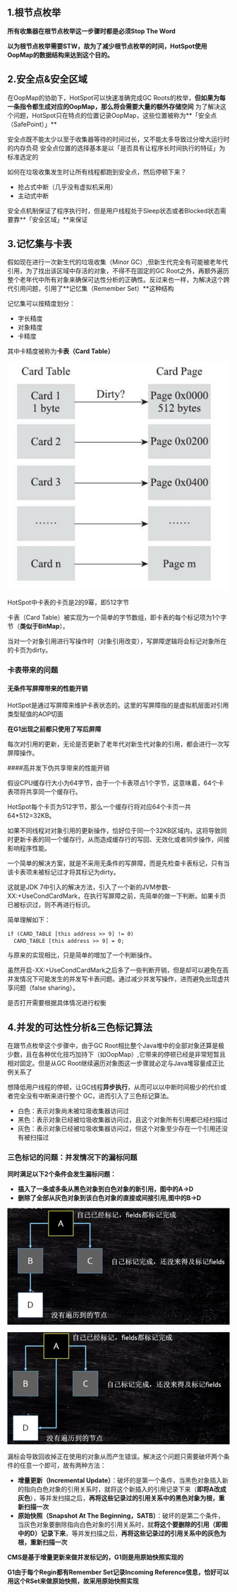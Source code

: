 ## 1.根节点枚举

**所有收集器在根节点枚举这一步骤时都是必须Stop The Word**

**以为根节点枚举需要STW，故为了减少根节点枚举的时间，HotSpot使用OopMap的数据结构来达到这个目的。**

## 2.安全点&安全区域

在OopMap的协助下，HotSpot可以快速准确完成GC Roots的枚举，**但如果为每一条指令都生成对应的OopMap，那么将会需要大量的额外存储空间**
为了解决这个问题，HotSpot只在特点的位置记录OopMap，这些位置被称为**「安全点（SafePoint）」**

安全点既不能太少以至于收集器等待的时间过长，又不能太多导致过分增大运行时的内存负荷
安全点位置的选择基本是以「是否具有让程序长时间执行的特征」为标准选定的

如何在垃圾收集发生时让所有线程都跑到安全点，然后停顿下来？

+ 抢占式中断（几乎没有虚拟机采用）
+ 主动式中断

安全点机制保证了程序执行时，但是用户线程处于Sleep状态或者Blocked状态需要靠**「安全区域」**来保证

## 3.记忆集与卡表

假如现在进行一次新生代的垃圾收集（Minor GC）,但新生代完全有可能被老年代引用，为了找出该区域中存活的对象，不得不在固定的GC Root之外，再额外遍历整个老年代中所有对象来确保可达性分析的正确性。反过来也一样，为解决这个跨代引用问题，引用了**记忆集（Remember Set）**这种结构

记忆集可以按精度划分：

+ 字长精度
+ 对象精度
+ 卡精度

其中卡精度被称为**卡表（Card Table）**

![image-20211003151259348](./卡表.png)

HotSpot中卡表的卡页是2的9幂，即512字节

卡表（Card Table）被实现为一个简单的字节数组，即卡表的每个标记项为1个字节（**类似于BitMap**）。

当对一个对象引用进行写操作时（对象引用改变），写屏障逻辑将会标记对象所在的卡页为dirty。

### 卡表带来的问题

#### 无条件写屏障带来的性能开销

HotSpot是通过写屏障来维护卡表状态的。这里的写屏障指的是虚拟机层面对引用类型赋值的AOP切面

**在G1出现之前都只使用了写后屏障**

每次对引用的更新，无论是否更新了老年代对新生代对象的引用，都会进行一次写屏障操作。

####高并发下伪共享带来的性能开销

假设CPU缓存行大小为64字节，由于一个卡表项占1个字节，这意味着，64个卡表项将共享同一个缓存行。

HotSpot每个卡页为512字节，那么一个缓存行将对应64个卡页一共64*512=32KB。

如果不同线程对对象引用的更新操作，恰好位于同一个32KB区域内，这将导致同时更新卡表的同一个缓存行，从而造成缓存行的写回、无效化或者同步操作，间接影响程序性能。

一个简单的解决方案，就是不采用无条件的写屏障，而是先检查卡表标记，只有当该卡表项未被标记过才将其标记为dirty。

这就是JDK 7中引入的解决方法，引入了一个新的JVM参数-XX:+UseCondCardMark，在执行写屏障之前，先简单的做一下判断。如果卡页已被标识过，则不再进行标识。

简单理解如下：

```
if (CARD_TABLE [this address >> 9] != 0)
  CARD_TABLE [this address >> 9] = 0;
```

与原来的实现相比，只是简单的增加了一个判断操作。

虽然开启-XX:+UseCondCardMark之后多了一些判断开销，但是却可以避免在高并发情况下可能发生的并发写卡表问题。通过减少并发写操作，进而避免出现虚共享问题（false sharing）。

是否打开需要根据具体情况进行权衡

## 4.并发的可达性分析&三色标记算法

在跟节点枚举这个步骤中，由于GC Root相比整个Java堆中的全部对象还算是极少数，且在各种优化技巧加持下（如OopMap）,它带来的停顿已经是非常短暂且相对固定。但是从GC Root继续遍历对象图这一步骤就必定与Java堆容量成正比例关系了

想降低用户线程的停顿，让GC线程**异步执行**，从而可以以中断时间极少的代价或者完全没有中断来进行整个 GC，进而引入了三色标记算法。

+ 白色：表示对象尚未被垃圾收集器访问过
+ 黑色：表示对象已经被垃圾收集器访问过，且这个对象所有引用都已经扫描过
+ 灰色：表示对象已经被垃圾收集器访问过，但这个对象至少存在一个引用还没有被扫描过

### 三色标记的问题：并发情况下的漏标问题

**同时满足以下2个条件会发生漏标问题：**

+ **插入了一条或多条从黑色对象到白色对象的新引用，图中的A->D**
+ **删除了全部从灰色对象到该白色对象的直接或间接引用,图中的B->D**

![image-20211004083828680](./三色标记1.png)

![image-20211004083937783](./三色标记2.png)

漏标会导致回收掉正在使用的对象从而产生错误。解决这个问题只需要破坏两个条件的任意一个即可，故有两种方法：

+ **增量更新（Incremental Update）**：破坏的是第一个条件，当黑色对象插入新的指向白色对象的引用关系时，就将这个新插入的引用记录下来（**即将A改成灰色**），等并发扫描之后，**再将这些记录过的引用关系中的黑色对象为根，重新扫描一次**
+ **原始快照（Snapshot At The Beginning，SATB）**：破坏的是第二个条件，当灰色对象要删除指向白色对象的引用关系时，就**将这个要删除的引用（即图中的D）记录下来**，等并发扫描之后，**再将这些记录过的引用关系中的灰色为根，重新扫描一次**

**CMS是基于增量更新来做并发标记的，G1则是用原始快照实现的**

**G1由于每个Regin都有Remember Set记录Incoming Reference信息，恰好可以用这个RSet来做原始快照，故采用原始快照实现**

